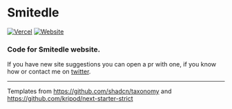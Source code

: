 # Smitedle

[![Vercel](http://therealsujitk-vercel-badge.vercel.app/?app=smitedle)](https://smitedle-git-dev-andrisborbas.vercel.app/)
[![Website](https://img.shields.io/website?url=https%3A%2F%2Fsmitedle.net%2F)](https://smitedle.net)

### Code for Smitedle website.

If you have new site suggestions you can open a pr with one, if you know how or contact me on [twitter](https://twitter.com/AndrisBorbas).

---

Templates from https://github.com/shadcn/taxonomy and https://github.com/kripod/next-starter-strict
